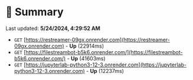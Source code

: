 # 📖 Summary
Last updated: **5/24/2024, 4:29:52 AM**

- `GET` [https://restreamer-09gx.onrender.com](https://restreamer-09gx.onrender.com) - **Up** (22914ms)
- `GET` [https://filestreambot-b5k6.onrender.com/](https://filestreambot-b5k6.onrender.com/) - **Up** (41603ms)
- `GET` [https://jupyterlab-python3-12-3.onrender.com](https://jupyterlab-python3-12-3.onrender.com) - **Up** (12237ms)
